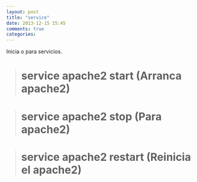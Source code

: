 ```yaml
---
layout: post
title: "service"
date: 2013-12-15 15:45
comments: true
categories: 
---
```

Inicia o para servicios.

># service apache2 start (Arranca apache2)

># service apache2 stop (Para apache2)

># service apache2 restart (Reinicia el apache2)

